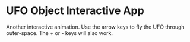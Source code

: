 # UFO Object Interactive App
Another interactive animation. Use the arrow keys to fly the UFO through outer-space. The + or - keys will also work.